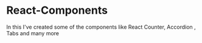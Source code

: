 # React-Components
In this I've created some of the components like React Counter, Accordion , Tabs and many more 
